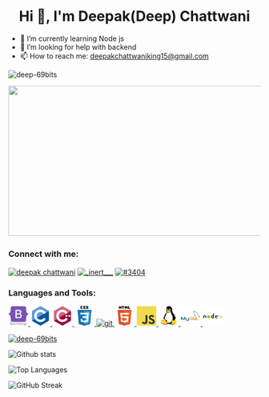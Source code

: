 <h1 align="center">Hi 👋, I'm Deepak(Deep) Chattwani</h1>


- 🌱 I’m currently learning Node js 
- 🤔 I’m looking for help with backend
- 📫 How to reach me: deepakchattwaniking15@gmail.com
<p align="left"> <img src="https://komarev.com/ghpvc/?username=deep-69bits&label=Profile%20views&color=0e75b6&style=flat" alt="deep-69bits" /> </p>
<p align="center"><img src="https://media.giphy.com/media/xTiTnolgxvZcJwdq4E/giphy.gif" width="1000" height="300" /></p> 

<h3 align="left">Connect with me:</h3>
<p align="left">
<a href="https://linkedin.com/in/deepak chattwani" target="blank"><img align="center" src="https://raw.githubusercontent.com/rahuldkjain/github-profile-readme-generator/master/src/images/icons/Social/linked-in-alt.svg" alt="deepak chattwani" height="30" width="40" /></a>
<a href="https://instagram.com/_inert___" target="blank"><img align="center" src="https://raw.githubusercontent.com/rahuldkjain/github-profile-readme-generator/master/src/images/icons/Social/instagram.svg" alt="_inert___" height="30" width="40" /></a>
<!-- <a href="https://www.codechef.com/users/barbarika" target="blank"><img align="center" src="https://cdn.jsdelivr.net/npm/simple-icons@3.1.0/icons/codechef.svg" alt="barbarika" height="30" width="40" /></a> -->
<a href="https://discord.gg/#3404" target="blank"><img align="center" src="https://raw.githubusercontent.com/rahuldkjain/github-profile-readme-generator/master/src/images/icons/Social/discord.svg" alt="#3404" height="30" width="40" /></a>
</p>
<h3 align="left">Languages and Tools:</h3>
<p align="left"> <a href="https://getbootstrap.com" target="_blank" rel="noreferrer"> <img src="https://raw.githubusercontent.com/devicons/devicon/master/icons/bootstrap/bootstrap-plain-wordmark.svg" alt="bootstrap" width="40" height="40"/> </a> <a href="https://www.cprogramming.com/" target="_blank" rel="noreferrer"> <img src="https://raw.githubusercontent.com/devicons/devicon/master/icons/c/c-original.svg" alt="c" width="40" height="40"/> </a> <a href="https://www.w3schools.com/cpp/" target="_blank" rel="noreferrer"> <img src="https://raw.githubusercontent.com/devicons/devicon/master/icons/cplusplus/cplusplus-original.svg" alt="cplusplus" width="40" height="40"/> </a> <a href="https://www.w3schools.com/css/" target="_blank" rel="noreferrer"> <img src="https://raw.githubusercontent.com/devicons/devicon/master/icons/css3/css3-original-wordmark.svg" alt="css3" width="40" height="40"/> </a> <a href="https://git-scm.com/" target="_blank" rel="noreferrer"> <img src="https://www.vectorlogo.zone/logos/git-scm/git-scm-icon.svg" alt="git" width="40" height="40"/> </a> <a href="https://www.w3.org/html/" target="_blank" rel="noreferrer"> <img src="https://raw.githubusercontent.com/devicons/devicon/master/icons/html5/html5-original-wordmark.svg" alt="html5" width="40" height="40"/> </a> <a href="https://developer.mozilla.org/en-US/docs/Web/JavaScript" target="_blank" rel="noreferrer"> <img src="https://raw.githubusercontent.com/devicons/devicon/master/icons/javascript/javascript-original.svg" alt="javascript" width="40" height="40"/> </a> <a href="https://www.linux.org/" target="_blank" rel="noreferrer"> <img src="https://raw.githubusercontent.com/devicons/devicon/master/icons/linux/linux-original.svg" alt="linux" width="40" height="40"/> </a> <a href="https://www.mysql.com/" target="_blank" rel="noreferrer"> <img src="https://raw.githubusercontent.com/devicons/devicon/master/icons/mysql/mysql-original-wordmark.svg" alt="mysql" width="40" height="40"/> </a> <a href="https://nodejs.org" target="_blank" rel="noreferrer"> <img src="https://raw.githubusercontent.com/devicons/devicon/master/icons/nodejs/nodejs-original-wordmark.svg" alt="nodejs" width="40" height="40"/> </a> </p>
<p align="left"> <a href="https://github.com/ryo-ma/github-profile-trophy"><img src="https://github-profile-trophy.vercel.app/?username=ryo-ma&theme=radical" alt="deep-69bits" /></a> </p>

![Github stats](https://github-readme-stats.vercel.app/api?username=deep-69bits&count_private=true&show_icons=true&theme=radical)  

![Top Languages](https://github-readme-stats.vercel.app/api/top-langs/?username=deep-69bits&show_icons=true&theme=radical)

![GitHub Streak](https://github-readme-streak-stats.herokuapp.com?user=deep-69bits&theme=radical&date_format=j%20M%5B%20Y%5D)





